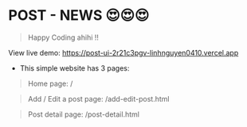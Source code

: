 # POST - NEWS 😍😍😍

> Happy Coding ahihi !!

View live demo: https://post-ui-2r21c3pgv-linhnguyen0410.vercel.app


- This simple website has 3 pages:

> Home page: /

> Add / Edit a post page: /add-edit-post.html

> Post detail page: /post-detail.html
